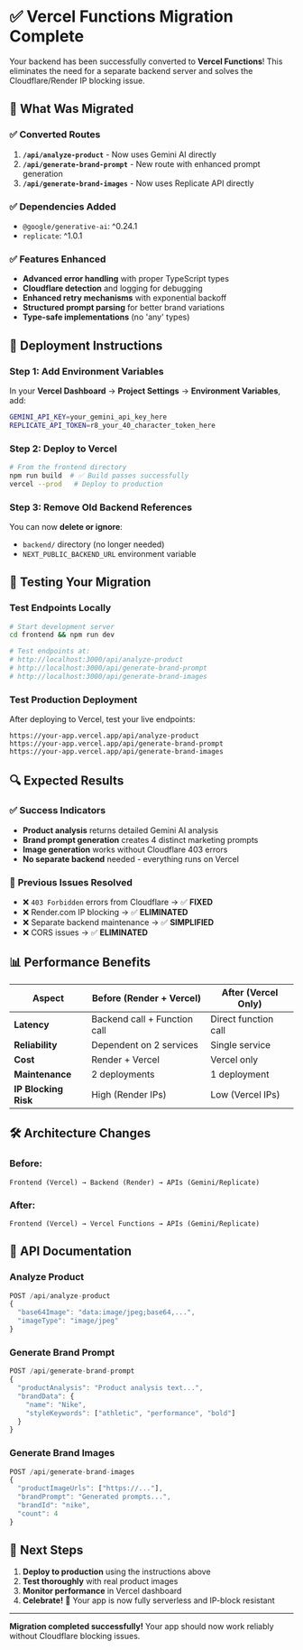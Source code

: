 # ✅ Vercel Functions Migration Complete

Your backend has been successfully converted to **Vercel Functions**! This eliminates the need for a separate backend server and solves the Cloudflare/Render IP blocking issue.

## 🎯 What Was Migrated

### ✅ **Converted Routes**
1. **`/api/analyze-product`** - Now uses Gemini AI directly
2. **`/api/generate-brand-prompt`** - New route with enhanced prompt generation  
3. **`/api/generate-brand-images`** - Now uses Replicate API directly

### ✅ **Dependencies Added**
- `@google/generative-ai`: ^0.24.1
- `replicate`: ^1.0.1

### ✅ **Features Enhanced**
- **Advanced error handling** with proper TypeScript types
- **Cloudflare detection** and logging for debugging
- **Enhanced retry mechanisms** with exponential backoff
- **Structured prompt parsing** for better brand variations
- **Type-safe implementations** (no 'any' types)

## 🚀 Deployment Instructions

### Step 1: Add Environment Variables
In your **Vercel Dashboard** → **Project Settings** → **Environment Variables**, add:

```bash
GEMINI_API_KEY=your_gemini_api_key_here
REPLICATE_API_TOKEN=r8_your_40_character_token_here
```

### Step 2: Deploy to Vercel
```bash
# From the frontend directory
npm run build  # ✅ Build passes successfully
vercel --prod   # Deploy to production
```

### Step 3: Remove Old Backend References
You can now **delete or ignore**:
- `backend/` directory (no longer needed)
- `NEXT_PUBLIC_BACKEND_URL` environment variable

## 🧪 Testing Your Migration

### Test Endpoints Locally
```bash
# Start development server
cd frontend && npm run dev

# Test endpoints at:
# http://localhost:3000/api/analyze-product
# http://localhost:3000/api/generate-brand-prompt  
# http://localhost:3000/api/generate-brand-images
```

### Test Production Deployment
After deploying to Vercel, test your live endpoints:
```
https://your-app.vercel.app/api/analyze-product
https://your-app.vercel.app/api/generate-brand-prompt
https://your-app.vercel.app/api/generate-brand-images
```

## 🔍 Expected Results

### ✅ **Success Indicators**
- **Product analysis** returns detailed Gemini AI analysis
- **Brand prompt generation** creates 4 distinct marketing prompts
- **Image generation** works without Cloudflare 403 errors
- **No separate backend** needed - everything runs on Vercel

### 🚫 **Previous Issues Resolved**
- ❌ `403 Forbidden` errors from Cloudflare → ✅ **FIXED**
- ❌ Render.com IP blocking → ✅ **ELIMINATED** 
- ❌ Separate backend maintenance → ✅ **SIMPLIFIED**
- ❌ CORS issues → ✅ **ELIMINATED**

## 📊 Performance Benefits

| Aspect | Before (Render + Vercel) | After (Vercel Only) |
|--------|-------------------------|---------------------|
| **Latency** | Backend call + Function call | Direct function call |
| **Reliability** | Dependent on 2 services | Single service |
| **Cost** | Render + Vercel | Vercel only |
| **Maintenance** | 2 deployments | 1 deployment |
| **IP Blocking Risk** | High (Render IPs) | Low (Vercel IPs) |

## 🛠️ Architecture Changes

### Before:
```
Frontend (Vercel) → Backend (Render) → APIs (Gemini/Replicate)
```

### After:
```
Frontend (Vercel) → Vercel Functions → APIs (Gemini/Replicate)
```

## 📝 API Documentation

### Analyze Product
```typescript
POST /api/analyze-product
{
  "base64Image": "data:image/jpeg;base64,...",
  "imageType": "image/jpeg"
}
```

### Generate Brand Prompt
```typescript
POST /api/generate-brand-prompt
{
  "productAnalysis": "Product analysis text...",
  "brandData": {
    "name": "Nike",
    "styleKeywords": ["athletic", "performance", "bold"]
  }
}
```

### Generate Brand Images
```typescript
POST /api/generate-brand-images
{
  "productImageUrls": ["https://..."],
  "brandPrompt": "Generated prompts...",
  "brandId": "nike",
  "count": 4
}
```

## 🎉 Next Steps

1. **Deploy to production** using the instructions above
2. **Test thoroughly** with real product images
3. **Monitor performance** in Vercel dashboard
4. **Celebrate!** 🎊 Your app is now fully serverless and IP-block resistant

---

**Migration completed successfully!** Your app should now work reliably without Cloudflare blocking issues. 